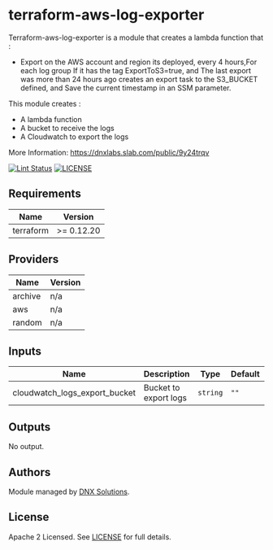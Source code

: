 # terraform-aws-log-exporter

Terraform-aws-log-exporter  is a module that creates a lambda function that :
- Export on the AWS account and region its deployed, every 4 hours,For each log group If it has the tag ExportToS3=true, and The last export was more than 24 hours ago creates an export task to the S3_BUCKET defined, and Save the current timestamp in an SSM parameter.

This module creates :
 - A lambda function
 - A bucket to receive the logs
 - A Cloudwatch to export the logs

 More Information: https://dnxlabs.slab.com/public/9y24trqv


[![Lint Status](https://github.com/DNXLabs/terraform-aws-log-exporter/workflows/Lint/badge.svg)](https://github.com/DNXLabs/terraform-aws-log-exporter/actions)
[![LICENSE](https://img.shields.io/github/license/DNXLabs/terraform-aws-log-exporter)](https://github.com/DNXLabs/terraform-aws-log-exporter/blob/master/LICENSE)



<!--- BEGIN_TF_DOCS --->

## Requirements

| Name | Version |
|------|---------|
| terraform | >= 0.12.20 |

## Providers

| Name | Version |
|------|---------|
| archive | n/a |
| aws | n/a |
| random | n/a |

## Inputs

| Name | Description | Type | Default | Required |
|------|-------------|------|---------|:--------:|
| cloudwatch\_logs\_export\_bucket | Bucket to export logs | `string` | `""` | no |

## Outputs

No output.

<!--- END_TF_DOCS --->

## Authors

Module managed by [DNX Solutions](https://github.com/DNXLabs).

## License

Apache 2 Licensed. See [LICENSE](https://github.com/DNXLabs/terraform-aws-log-exporter/blob/master/LICENSE) for full details.